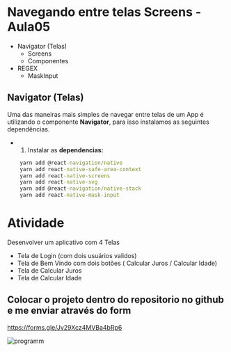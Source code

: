 # Navegando entre telas Screens - Aula05

- Navigator (Telas)
  - Screens
  - Componentes
- REGEX
  - MaskInput
## Navigator (Telas)
Uma das maneiras mais simples de navegar entre telas de um App é utilizando o componente **Navigator**, para isso instalamos as seguintes dependências.

- 1. Instalar as **dependencias:**
```cmd
    yarn add @react-navigation/native
    yarn add react-native-safe-area-context
    yarn add react-native-screens
    yarn add react-native-svg
    yarn add @react-navigation/native-stack
    yarn add react-native-mask-input
```
# Atividade
Desenvolver um aplicativo com 4 Telas
- Tela de Login (com dois usuários validos)
- Tela de Bem Vindo com dois botões ( Calcular Juros / Calcular Idade)
- Tela de Calcular Juros
- Tela de Calcular Idade

## Colocar o projeto dentro do repositorio no github e me enviar através do form 
https://forms.gle/Jv29Xcz4MVBa4bRp6

![programm](Programador.gif)
